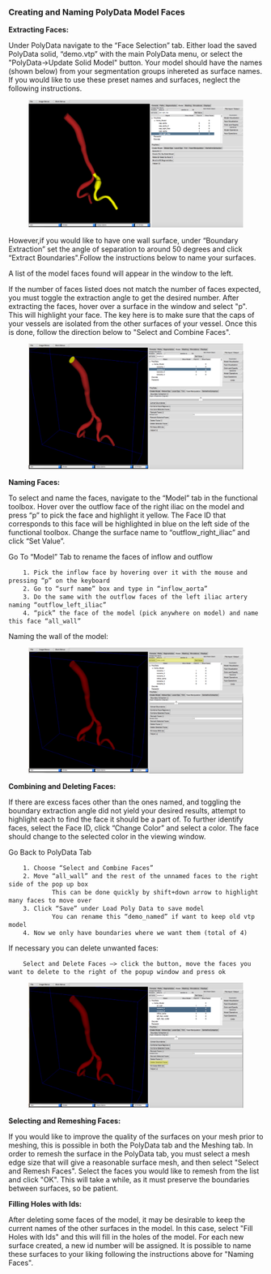 ### Creating and Naming PolyData Model Faces ###

**Extracting Faces:**

Under PolyData navigate to the “Face Selection” tab. Either load the saved PolyData solid, “demo.vtp” with the main PolyData menu, or select the "PolyData->Update Solid Model" button. Your model should have the names (shown below) from your segmentation groups inhereted as surface names. If you would like to use these preset names and surfaces, neglect the following instructions.

<figure>
  <img class="svImg svImgXl"  src="documentation/modeling/imgs/polyData/faces/prenamedFaces.png"> 
  <figcaption class="svCaption" ></figcaption>
</figure>

However,if you would like to have one wall surface, under “Boundary Extraction” set the angle of separation to around 50 degrees and click “Extract Boundaries".Follow the instructions below to name your surfaces.

A list of the model faces found will appear in the window to the left.

If the number of faces listed does not match the number of faces expected, you must toggle the extraction angle to get the desired number. After extracting the faces, hover over a surface in the window and select "p". This will highlight your face. The key here is to make sure that the caps of your vessels are isolated from the other surfaces of your vessel. Once this is done, follow the direction below to "Select and Combine Faces". 

<figure>
  <img class="svImg svImgXl"  src="documentation/modeling/imgs/polyData/faces/Selection.png"> 
  <figcaption class="svCaption" ></figcaption>
</figure>

**Naming Faces:**

To select and name the faces, navigate to the “Model” tab in the functional toolbox. Hover over the outflow face of the right iliac on the model and press “p” to pick the face and highlight it yellow. The Face ID that corresponds to this face will be highlighted in blue on the left side of the functional toolbox. Change the surface name to “outflow_right_iliac” and click “Set Value”.


Go To “Model” Tab to rename the faces of inflow and outflow

        1. Pick the inflow face by hovering over it with the mouse and pressing “p” on the keyboard
        2. Go to “surf name” box and type in “inflow_aorta”
        3. Do the same with the outflow faces of the left iliac artery naming “outflow_left_iliac”
        4. “pick” the face of the model (pick anywhere on model) and name this face “all_wall”

Naming the wall of the model:

<figure>
  <img class="svImg svImgXl"  src="documentation/modeling/imgs/polyData/faces/Naming.png"> 
  <figcaption class="svCaption" ></figcaption>
</figure>

**Combining and Deleting Faces:**

If there are excess faces other than the ones named, and toggling the boundary extraction angle did not yield your desired results, attempt to highlight each to find the face it should be a part of. To further identify faces, select the Face ID, click “Change Color” and select a color. The face should change to the selected color in the viewing window.      

Go Back to PolyData Tab
        
        1. Choose “Select and Combine Faces”
        2. Move “all_wall” and the rest of the unnamed faces to the right side of the pop up box
                This can be done quickly by shift+down arrow to highlight many faces to move over
        3. Click “Save” under Load Poly Data to save model
                You can rename this “demo_named” if want to keep old vtp model
        4. Now we only have boundaries where we want them (total of 4)

If necessary you can delete unwanted faces:

        Select and Delete Faces —> click the button, move the faces you want to delete to the right of the popup window and press ok

<figure>
  <img class="svImg svImgXl"  src="documentation/modeling/imgs/polyData/faces/Deleting.png"> 
  <figcaption class="svCaption" ></figcaption>
</figure>

**Selecting and Remeshing Faces:**

If you would like to improve the quality of the surfaces on your mesh prior to meshing, this is possible in both the PolyData tab and the Meshing tab. In order to remesh the surface in the PolyData tab, you must select a mesh edge size that will give a reasonable surface mesh, and then select "Select and Remesh Faces". Select the faces you would like to remesh from the list and click "OK". This will take a while, as it must preserve the boundaries between surfaces, so be patient. 

**Filling Holes with Ids:**

After deleting some faces of the model, it may be desirable to keep the current names of the other surfaces in the model. In this case, select "Fill Holes with Ids" and this will fill in the holes of the model. For each new surface created, a new id number will be assigned. It is possible to name these surfaces to your liking following the instructions above for "Naming Faces".
